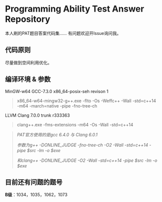 # Programming Ability Test Answer Repository

本人刷的PAT题目答案代码集......
有问题欢迎开Issue询问我。

## 代码原则

尽量做到空间利用优化。

## 编译环境 & 参数

MinGW-w64 GCC-7.3.0 x86_64-posix-seh revison 1
> x86_64-w64-mingw32-g++.exe -flto -Os -Weffc++ -Wall -std=c++14 -m64 -march=native -pipe -fno-tree-ch

LLVM Clang 7.0.0 trunk r333363
> clang++.exe -fms-extensions -m64 -Os -Wall -std=c++14


> *PAT官方使用的是gcc 6.4.0 与 Clang 6.0.1*
>
> *参数为g++ -DONLINE_JUDGE -fno-tree-ch -O2 -Wall -std=c++14 -pipe $src -lm -o $exe*
>
> *和clang++ -DONLINE_JUDGE -O2 -Wall -std=c++14 -pipe $src -lm -o $exe*

## 目前还有问题的题号

**B级**：1034，1035，1062，1073
